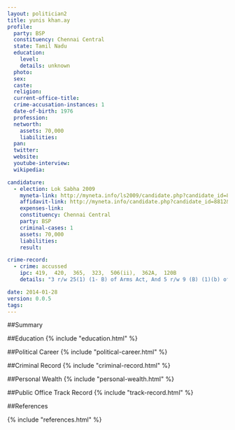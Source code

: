 ```yaml
---
layout: politician2
title: yunis khan.ay
profile: 
  party: BSP
  constituency: Chennai Central
  state: Tamil Nadu
  education: 
    level: 
    details: unknown
  photo: 
  sex: 
  caste: 
  religion: 
  current-office-title: 
  crime-accusation-instances: 1
  date-of-birth: 1976
  profession: 
  networth: 
    assets: 70,000
    liabilities: 
  pan: 
  twitter: 
  website: 
  youtube-interview: 
  wikipedia: 

candidature: 
  - election: Lok Sabha 2009
    myneta-link: http://myneta.info/ls2009/candidate.php?candidate_id=8812
    affidavit-link: http://myneta.info/candidate.php?candidate_id=8812&scan=original
    expenses-link: 
    constituency: Chennai Central 
    party: BSP
    criminal-cases: 1
    assets: 70,000
    liabilities: 
    result:  

crime-record: 
  - crime: accussed
    ipc: 419,  420,  365,  323,  506(ii),  362A,  120B
    details: "3 r/w 25(1) (1- B) of Arms Act, And 5 r/w 9 (B) (1)(b) of  Explosives Act, Case No. 164/2007" 

date: 2014-01-28
version: 0.0.5
tags: 
---
```

##Summary


##Education
{% include "education.html" %}


##Political Career
{% include "political-career.html" %}


##Criminal Record
{% include "criminal-record.html" %}


##Personal Wealth
{% include "personal-wealth.html" %}


##Public Office Track Record
{% include "track-record.html" %}


##References


{% include "references.html" %}